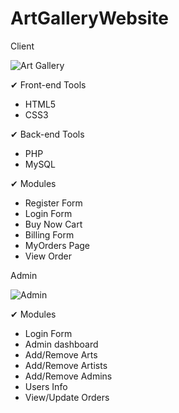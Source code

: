 # ArtGalleryWebsite
Client

![Art Gallery](https://github.com/RajDeshmukh2001/ArtGalleryWebsite/assets/97602045/33ed7e8c-097e-4500-916d-c7934324fa3c)


✔ Front-end Tools
- HTML5
- CSS3

✔ Back-end Tools
- PHP
- MySQL

✔ Modules
- Register Form 
- Login Form
- Buy Now Cart
- Billing Form
- MyOrders Page
- View Order


Admin

![Admin](https://github.com/RajDeshmukh2001/ArtGalleryWebsite/assets/97602045/d4c2b2fd-ba86-46a5-af5e-94501e747bdf)


✔ Modules
- Login Form
- Admin dashboard
- Add/Remove Arts
- Add/Remove Artists
- Add/Remove Admins
- Users Info
- View/Update Orders
